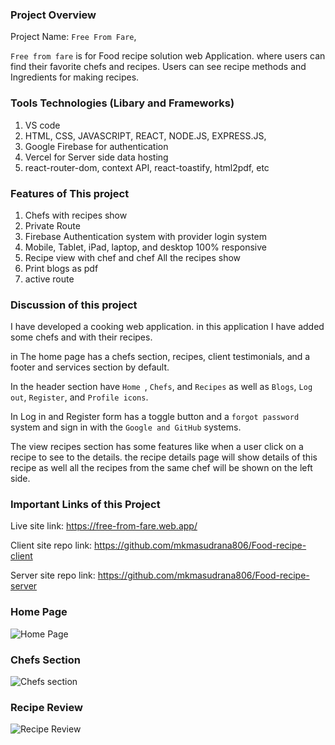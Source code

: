 
### Project Overview
Project Name: `Free From Fare`,

`Free from fare`  is for Food recipe solution web Application. where users can find their favorite chefs and recipes. Users can see recipe methods and Ingredients for making recipes. 


### Tools Technologies (Libary and Frameworks)

1. VS code
2. HTML, CSS, JAVASCRIPT, REACT, NODE.JS, EXPRESS.JS,
3. Google Firebase for authentication
4. Vercel for Server side data hosting
5. react-router-dom, context API, react-toastify, html2pdf, etc

### Features of This project

1. Chefs with recipes show
2. Private Route
3. Firebase Authentication system with provider login system
4. Mobile, Tablet, iPad, laptop, and desktop 100% responsive
5. Recipe view with chef and chef All the recipes show
6. Print blogs as pdf
7. active route

### Discussion of this project

I have developed a cooking web application. in this application I have added some chefs and with their recipes.

in The home page has a chefs section, recipes, client testimonials, and a footer and services section by default.

In the header section have `Home `, `Chefs`, and `Recipes` as well as `Blogs`, `Log out`, `Register`, and `Profile icons`.

In Log in and Register form has a toggle button and a `forgot password` system and sign in with the `Google and GitHub` systems.

The view recipes section has some features like when a user click on a recipe to see to the details. the recipe details page will show details of this recipe as well all the recipes from the same chef will be shown on the left side.

### Important  Links of this Project
Live site link: https://free-from-fare.web.app/

Client site repo link: https://github.com/mkmasudrana806/Food-recipe-client

Server site repo link:  https://github.com/mkmasudrana806/Food-recipe-server


### Home Page
![Home Page](https://github.com/mkmasudrana806/Food-recipe-client/assets/86706671/3807e322-b400-42de-acfe-45720c52b4c8)

### Chefs Section
![Chefs section](https://github.com/mkmasudrana806/Food-recipe-client/assets/86706671/c2351907-d427-411a-8dfc-5bd6d9986239)

### Recipe Review
![Recipe Review](https://github.com/mkmasudrana806/Food-recipe-client/assets/86706671/6a06c510-0911-4199-ab6b-464af2e4c678)
